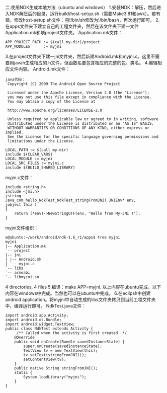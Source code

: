 二.使用NDK生成本地方法（ubuntu and windows）
1.安装NDK：解压，然后进入NDK解压后的目录，运行build/host-setup.sh（需要Make3.81和awk）。若有错，修改host-setup.sh文件：将!/bin/sh修改为!/bin/bash，再次运行即可。
2.在apps文件夹下建立自己的工程文件夹，然后在该文件夹下建一文件Application.mk和项project文件夹。
Application.mk文件：
```  
APP_PROJECT_PATH := $(call my-dir)/project
APP_MODULES      := myjni
```
3.在project文件夹下建一jni文件夹，然后新建Android.mk和myjni.c。这里不需要用javah生成相应的.h文件，但函数名要包含相应的完整的包、类名。
4.编辑相应文件内容。
Android.mk文件：
```  
java代码：
 Copyright (C) 2009 The Android Open Source Project

 Licensed under the Apache License, Version 2.0 (the "License");
 you may not use this file except in compliance with the License.
 You may obtain a copy of the License at

 http://www.apache.org/licenses/LICENSE-2.0

 Unless required by applicable law or agreed to in writing, software
 distributed under the License is distributed on an "AS IS" BASIS,
 WITHOUT WARRANTIES OR CONDITIONS OF ANY KIND, either express or implied.
 See the License for the specific language governing permissions and
 limitations under the License.

LOCAL_PATH := $(call my-dir)
include $(CLEAR_VARS)
LOCAL_MODULE := myjni
LOCAL_SRC_FILES := myjni.c
include $(BUILD_SHARED_LIBRARY)
```
myjni.c文件：
```  
include <string.h>
include <jni.h>
jstring
Java_com_hello_NdkTest_NdkTest_stringFromJNI( JNIEnv* env,
jobject thiz )
{
	return (*env)->NewStringUTF(env, "Hello from My-JNI !");
}
```
myjni文件组织：
```  
a@ubuntu:~/work/android/ndk-1.6_r1/apps$ tree myjni
myjni
|-- Application.mk
`-- project
|-- jni
| |-- Android.mk
| `-- myjni.c
`-- libs
`-- armeabi
`-- libmyjni.so
```
4 directories, 4 files
5.编译：make APP=myjni.
以上内容在ubuntu完成。以下内容在windows中完成。当然也可以在ubuntu中完成。
6.在eclipsh中创建android application。将myjni中自动生成的libs文件夹拷贝到当前工程文件夹中，编译运行即可。
NdkTest.java文件：
```  
import android.app.Activity;
import android.os.Bundle;
import android.widget.TextView;
public class NdkTest extends Activity {
	 /** Called when the activity is first created. */
	@Override
	public void onCreate(Bundle savedInstanceState) {
		super.onCreate(savedInstanceState);
		TextView tv = new TextView(this);
		tv.setText(stringFromJNI());
		setContentView(tv);
	}
	public native String stringFromJNI();
	static {
		System.loadLibrary("myjni");
	}
}
```